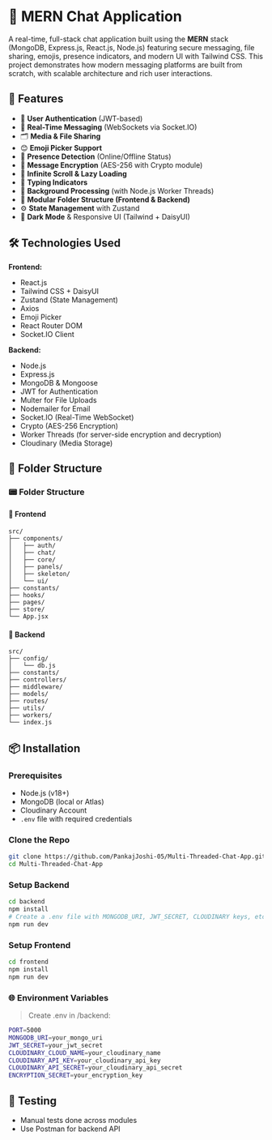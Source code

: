 # 💬 MERN Chat Application

A real-time, full-stack chat application built using the **MERN** stack (MongoDB, Express.js, React.js, Node.js) featuring secure messaging, file sharing, emojis, presence indicators, and modern UI with Tailwind CSS. This project demonstrates how modern messaging platforms are built from scratch, with scalable architecture and rich user interactions.

## 🚀 Features

- 🔐 **User Authentication** (JWT-based)
- 💬 **Real-Time Messaging** (WebSockets via Socket.IO)
- 🗂 **Media & File Sharing**
- 😊 **Emoji Picker Support**
- 👀 **Presence Detection** (Online/Offline Status)
- 🧠 **Message Encryption** (AES-256 with Crypto module)
- 📜 **Infinite Scroll & Lazy Loading**
- 🔄 **Typing Indicators**
- 🧵 **Background Processing** (with Node.js Worker Threads)
- 📂 **Modular Folder Structure (Frontend & Backend)**
- ⚙️ **State Management** with Zustand
- 🌙 **Dark Mode** & Responsive UI (Tailwind + DaisyUI)

## 🛠️ Technologies Used

**Frontend:**
- React.js
- Tailwind CSS + DaisyUI
- Zustand (State Management)
- Axios
- Emoji Picker
- React Router DOM
- Socket.IO Client

**Backend:**
- Node.js
- Express.js
- MongoDB & Mongoose
- JWT for Authentication
- Multer for File Uploads
- Nodemailer for Email
- Socket.IO (Real-Time WebSocket)
- Crypto (AES-256 Encryption)
- Worker Threads (for server-side encryption and decryption)
- Cloudinary (Media Storage)

## 🧾 Folder Structure

### 📟 Folder Structure

#### 📁 Frontend

```
src/
├── components/
│   ├── auth/
│   ├── chat/
│   ├── core/
│   ├── panels/
│   ├── skeleton/
│   └── ui/
├── constants/
├── hooks/
├── pages/
├── store/
└── App.jsx
```

#### 📁 Backend

```
src/
├── config/
│   └── db.js
├── constants/
├── controllers/
├── middleware/
├── models/
├── routes/
├── utils/
├── workers/
└── index.js
```



## 📦 Installation

### Prerequisites
- Node.js (v18+)
- MongoDB (local or Atlas)
- Cloudinary Account
- `.env` file with required credentials

### Clone the Repo

```bash
git clone https://github.com/PankajJoshi-05/Multi-Threaded-Chat-App.git
cd Multi-Threaded-Chat-App
```

### Setup Backend

```bash
cd backend
npm install
# Create a .env file with MONGODB_URI, JWT_SECRET, CLOUDINARY keys, etc.
npm run dev
```

### Setup Frontend

```bash
cd frontend
npm install
npm run dev
```

### 🌐 Environment Variables

> Create .env in /backend:
```bash
PORT=5000
MONGODB_URI=your_mongo_uri
JWT_SECRET=your_jwt_secret
CLOUDINARY_CLOUD_NAME=your_cloudinary_name
CLOUDINARY_API_KEY=your_cloudinary_api_key
CLOUDINARY_API_SECRET=your_cloudinary_api_secret
ENCRYPTION_SECRET=your_encryption_key
```

## 🧪 Testing
- Manual tests done across modules
- Use Postman for backend API
